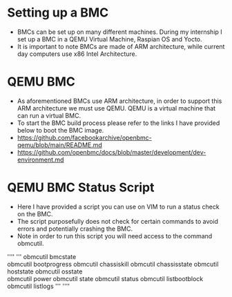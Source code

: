 # Setting up a BMC
* BMCs can be set up on many different machines. During my internship I set up a BMC in a QEMU Virtual Machine, Raspian OS and Yocto.
* It is important to note BMCs are made of ARM architecture, while current day computers use x86 Intel Architecture.
  
# QEMU BMC
* As aforementioned BMCs use ARM architecture, in order to support this ARM architecture we must use QEMU. QEMU is a virtual machine that can run a virtual BMC.
* To start the BMC build process please refer to the links I have provided below to boot the BMC image.
* https://github.com/facebookarchive/openbmc-qemu/blob/main/README.md
* https://github.com/openbmc/docs/blob/master/development/dev-environment.md

# QEMU BMC Status Script
* Here I have provided a script you can use on VIM to run a status check on the BMC.
* The script purposefully does not check for certain commands to avoid errors and potentially crashing the BMC.
* Note in order to run this script you will need access to the command obmcutil.

''''
'''
obmcutil bmcstate   
obmcutil bootprogress
obmcutil chassiskill
obmcutil chassisstate
obmcutil hoststate
obmcutil osstate      
obmcutil power 
obmcutil state
obmcutil status
obmcutil listbootblock
obmcutil listlogs
'''
''''

